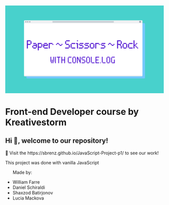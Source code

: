 ![Profile Banner](https://github.com/Sbrenz/JavaScript-Project-p1/blob/main/Blue%20Quote%20Technology%20School%20Newsletter%20Smore%20Header.png)
<h1>Front-end Developer course by Kreativestorm</h1>
<h2>Hi 👋, welcome to our repository!</h2>
<div >
  <section>
    <p>🔭 Visit the https://sbrenz.github.io/JavaScript-Project-p1/ to see our work! </p>
  </section>
  <section>
    <p>This project was done with vanilla JavaScript</p>
  </section>
  <section>
    <ul>
        <p>Made by:</p>
        <li>William Farre</li>
        <li>Daniel Schiraldi</li>
        <li>Shaxzod Batirjonov</li>
        <li>Lucia Mackova</li>
    </ul>
  </section>
</div>
